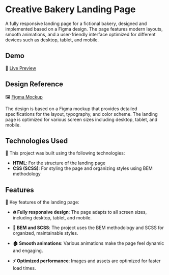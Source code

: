 # Creative Bakery Landing Page

A fully responsive landing page for a fictional bakery, designed and implemented based on a Figma design. The page features modern layouts, smooth animations, and a user-friendly interface optimized for different devices such as desktop, tablet, and mobile.

## Demo

🔗 [Live Preview](https://didarie.github.io/creative-bakery_landing-page/)

## Design Reference

🖼 [Figma Mockup](https://www.figma.com/file/dY3izAm0Vspsmra4lQWQIP/Bakerlab-FE-students?node-id=0%3A1)

The design is based on a Figma mockup that provides detailed specifications for the layout, typography, and color scheme. The landing page is optimized for various screen sizes including desktop, tablet, and mobile.

## Technologies Used

📌 This project was built using the following technologies:

- **HTML**: For the structure of the landing page
- **CSS (SCSS)**: For styling the page and organizing styles using BEM methodology

## Features

📌 Key features of the landing page:

- **🔥 Fully responsive design**: The page adapts to all screen sizes, including desktop, tablet, and mobile.

- **🎨 BEM and SCSS**: The project uses the BEM methodology and SCSS for organized, maintainable styles.

- **🏠 Smooth animations**: Various animations make the page feel dynamic and engaging.

- **⚡ Optimized performance**: Images and assets are optimized for faster load times.
